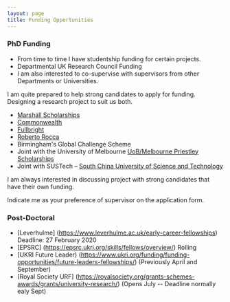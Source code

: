 ```yaml
---
layout: page
title: Funding Oppertunities
---
```


### PhD Funding
* From time to time I have studentship funding for certain projects.
* Departmental UK Research Council Funding
* I am also interested to co-supervise with supervisors from other Departments or Universities.

I am quite prepared to help strong candidates to apply for funding. Designing a research project to suit us both.
* [Marshall Scholarships](http://www.marshallscholarship.org)
* [Commonwealth](http://cscuk.dfid.gov.uk/apply/scholarships-developed-cw/)
* [Fullbright](http://www.fulbright.org.uk/going-to-the-uk/postgraduate-student-awards)
* [Roberto Rocca](http://www.robertorocca.org/en/scholarships.aspx) 
* Birmingham's Global Challenge Scheme
* Joint with the University of Melbourne [UoB/Melbourne Priestley Scholarships](https://www.birmingham.ac.uk/postgraduate/pgr/melbourne-joint-phds.aspx)
* Joint with SUSTech – [South China University of Science and Technology](http://www.sustc.edu.cn/en/faculty_56)

I am always interested in discussing project with strong candidates that have their own funding.

Indicate me as your preference of supervisor on the application form.

### Post-Doctoral

* [Leverhulme] (https://www.leverhulme.ac.uk/early-career-fellowships) Deadline: 27 February 2020
* [EPSRC] (https://epsrc.ukri.org/skills/fellows/overview/) Rolling
* [UKRI Future Leader) (https://www.ukri.org/funding/funding-opportunities/future-leaders-fellowships/) (Previously April and September)
* [Royal Society URF] (https://royalsociety.org/grants-schemes-awards/grants/university-research/) (Opens July -- Deadline normally ealy Sept) 
